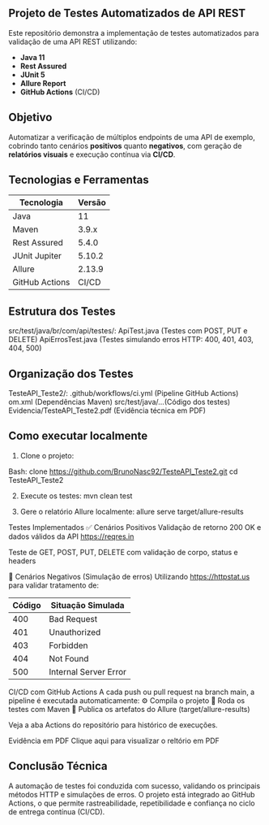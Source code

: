 ## Projeto de Testes Automatizados de API REST

Este repositório demonstra a implementação de testes automatizados para validação de uma API REST utilizando:

- **Java 11**
- **Rest Assured**
- **JUnit 5**
- **Allure Report**
- **GitHub Actions** (CI/CD)


## Objetivo

Automatizar a verificação de múltiplos endpoints de uma API de exemplo, cobrindo tanto cenários **positivos** quanto **negativos**, com geração de **relatórios visuais** e execução contínua via **CI/CD**.


## Tecnologias e Ferramentas

| Tecnologia      | Versão       |
|-----------------|--------------|
| Java            | 11           |
| Maven           | 3.9.x        |
| Rest Assured    | 5.4.0        |
| JUnit Jupiter   | 5.10.2       |
| Allure          | 2.13.9       |
| GitHub Actions  | CI/CD        |


## Estrutura dos Testes
src/test/java/br/com/api/testes/:
ApiTest.java (Testes com POST, PUT e DELETE)
ApiErrosTest.java (Testes simulando erros HTTP: 400, 401, 403, 404, 500)

## Organização dos Testes
TesteAPI_Teste2/:
.github/workflows/ci.yml (Pipeline GitHub Actions)
om.xml (Dependências Maven)
src/test/java/...(Código dos testes)
Evidencia/TesteAPI_Teste2.pdf (Evidência técnica em PDF)

## Como executar localmente

1. Clone o projeto:

Bash:
clone https://github.com/BrunoNasc92/TesteAPI_Teste2.git
cd TesteAPI_Teste2

2. Execute os testes:
mvn clean test

3. Gere o relatório Allure localmente:
allure serve target/allure-results

Testes Implementados
✅ Cenários Positivos
Validação de retorno 200 OK e dados válidos da API https://reqres.in

Teste de GET, POST, PUT, DELETE com validação de corpo, status e headers

🚫 Cenários Negativos (Simulação de erros)
Utilizando https://httpstat.us para validar tratamento de:

| Código | Situação Simulada     |
| ------ | --------------------- |
| 400    | Bad Request           |
| 401    | Unauthorized          |
| 403    | Forbidden             |
| 404    | Not Found             |
| 500    | Internal Server Error |

CI/CD com GitHub Actions
A cada push ou pull request na branch main, a pipeline é executada automaticamente:
⚙️ Compila o projeto
🧪 Roda os testes com Maven
💾 Publica os artefatos do Allure (target/allure-results)

Veja a aba Actions do repositório para histórico de execuções.

 Evidência em PDF
 Clique aqui para visualizar o reltório em PDF


## Conclusão Técnica
A automação de testes foi conduzida com sucesso, validando os principais métodos HTTP e simulações de erros. O projeto está integrado ao GitHub Actions, o que permite rastreabilidade, repetibilidade e confiança no ciclo de entrega contínua (CI/CD).






